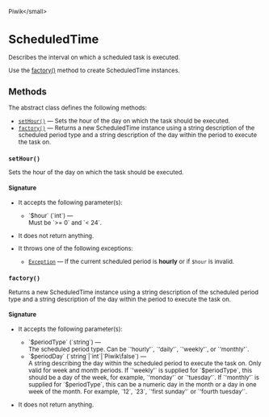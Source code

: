 <small>Piwik\</small>

ScheduledTime
=============

Describes the interval on which a scheduled task is executed.

Use the [factory()](/api-reference/Piwik/ScheduledTime#factory) method
to create ScheduledTime instances.

Methods
-------

The abstract class defines the following methods:

- [`setHour()`](#sethour) &mdash; Sets the hour of the day on which the task should be executed.
- [`factory()`](#factory) &mdash; Returns a new ScheduledTime instance using a string description of the scheduled period type and a string description of the day within the period to execute the task on.

<a name="sethour" id="sethour"></a>
<a name="setHour" id="setHour"></a>
### `setHour()`

Sets the hour of the day on which the task should be executed.

#### Signature

-  It accepts the following parameter(s):

   <ul>
   <li>
      <div markdown="1" class="parameter">
      `$hour` (`int`) &mdash;

      <div markdown="1" class="param-desc"> Must be `>= 0` and `< 24`.</div>

      <div style="clear:both;"/>

      </div>
   </li>
   </ul>
- It does not return anything.
- It throws one of the following exceptions:
    - [`Exception`](http://php.net/class.Exception) &mdash; If the current scheduled period is **hourly** or if `$hour` is invalid.

<a name="factory" id="factory"></a>
<a name="factory" id="factory"></a>
### `factory()`

Returns a new ScheduledTime instance using a string description of the scheduled period type and a string description of the day within the period to execute the task on.

#### Signature

-  It accepts the following parameter(s):

   <ul>
   <li>
      <div markdown="1" class="parameter">
      `$periodType` (`string`) &mdash;

      <div markdown="1" class="param-desc"> The scheduled period type. Can be `'hourly'`, `'daily'`, `'weekly'`, or `'monthly'`.</div>

      <div style="clear:both;"/>

      </div>
   </li>
   <li>
      <div markdown="1" class="parameter">
      `$periodDay` (`string`|`int`|`Piwik\false`) &mdash;

      <div markdown="1" class="param-desc"> A string describing the day within the scheduled period to execute the task on. Only valid for week and month periods.  If `'weekly'` is supplied for `$periodType`, this should be a day of the week, for example, `'monday'` or `'tuesday'`.  If `'monthly'` is supplied for `$periodType`, this can be a numeric day in the month or a day in one week of the month. For example, `12`, `23`, `'first sunday'` or `'fourth tuesday'`.</div>

      <div style="clear:both;"/>

      </div>
   </li>
   </ul>
- It does not return anything.

